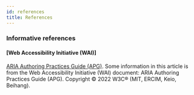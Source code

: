 ```yaml
---
id: references
title: References
---
```


### Informative references

#### [Web Accessibility Initiative (WAI)]

[ARIA Authoring Practices Guide (APG)](https://www.w3.org/WAI/ARIA/apg/). Some information in this
article is from the Web Accessibility Initiative (WAI) document: ARIA Authoring Practices Guide
(APG). Copyright © 2022 W3C® (MIT, ERCIM, Keio, Beihang).
